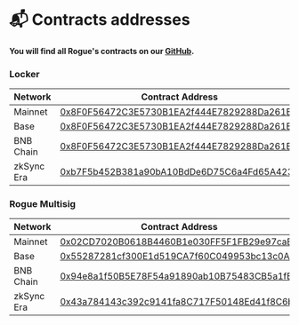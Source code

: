 # 📬 Contracts addresses

#### You will find all Rogue's contracts on our [GitHub](https://github.com/roguefinance/rogue).

### Locker

<table><thead><tr><th width="145.5">Network</th><th>Contract Address</th></tr></thead><tbody><tr><td>Mainnet</td><td><a href="https://etherscan.io/address/0x8F0F56472C3E5730B1EA2f444E7829288Da261E6#code">0x8F0F56472C3E5730B1EA2f444E7829288Da261E6</a></td></tr><tr><td>Base</td><td><a href="https://basescan.org/address/0x8F0F56472C3E5730B1EA2f444E7829288Da261E6#code">0x8F0F56472C3E5730B1EA2f444E7829288Da261E6</a></td></tr><tr><td>BNB Chain</td><td><a href="https://bscscan.com/address/0x8F0F56472C3E5730B1EA2f444E7829288Da261E6#code">0x8F0F56472C3E5730B1EA2f444E7829288Da261E6</a></td></tr><tr><td>zkSync Era</td><td><a href="https://explorer.zksync.io/address/0xb7F5b452B381a90bA10BdDe6D75C6a4Fd65A4239#contract">0xb7F5b452B381a90bA10BdDe6D75C6a4Fd65A4239</a></td></tr></tbody></table>

### Rogue Multisig

<table><thead><tr><th width="147">Network</th><th>Contract Address</th></tr></thead><tbody><tr><td>Mainnet</td><td><a href="https://etherscan.io/address/0x02CD7020B0618B4460B1e030FF5F1FB29e97caB7">0x02CD7020B0618B4460B1e030FF5F1FB29e97caB7</a></td></tr><tr><td>Base</td><td><a href="https://basescan.org/address/0x55287281cf300E1d519CA7f60C049953bc13c0A5">0x55287281cf300E1d519CA7f60C049953bc13c0A5</a></td></tr><tr><td>BNB Chain</td><td><a href="https://bscscan.com/address/0x94e8a1f50B5E78F54a91890ab10B75483CB5a1fB">0x94e8a1f50B5E78F54a91890ab10B75483CB5a1fB</a></td></tr><tr><td>zkSync Era</td><td><a href="https://explorer.zksync.io/address/0x43a784143c392c9141fa8C717F50148Ed41f8C6b#transactions">0x43a784143c392c9141fa8C717F50148Ed41f8C6b</a></td></tr></tbody></table>

